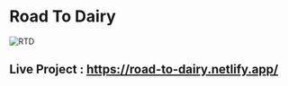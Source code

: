 # Road To Dairy

![RTD](https://user-images.githubusercontent.com/104242641/221898344-62ae8523-4531-4ad8-83dc-6a133941cb2b.png)

## Live Project : https://road-to-dairy.netlify.app/
